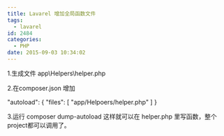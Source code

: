 ```yaml
---
title: Lavarel 增加全局函数文件
tags:
  - lavarel
id: 2484
categories:
  - PHP
date: 2015-09-03 10:34:02
---
```


1.生成文件 app\Helpers\helper.php

2.在composer.json 增加 

"autoload": {
        "files": [
            "app/Helpoers/helper.php"
        ]
    }

3.运行 composer dump-autoload
这样就可以在 helper.php 里写函数，整个project都可以调用了。